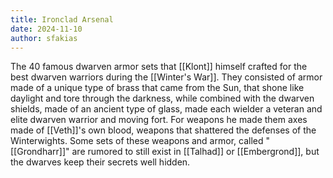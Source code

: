 ```yaml
---
title: Ironclad Arsenal
date: 2024-11-10
author: sfakias
---
```


The 40 famous dwarven armor sets that [[Klont]] himself crafted for the best dwarven warriors during the [[Winter's War]]. They consisted of armor made of a unique type of brass that came from the Sun, that shone like daylight and tore through the darkness, while combined with the dwarven shields, made of an ancient type of glass, made each wielder a veteran and elite dwarven warrior and moving fort. For weapons he made them axes made of [[Veth]]'s own blood, weapons that shattered the defenses of the Winterwights. Some sets of these weapons and armor, called "[[Grondharr]]" are rumored to still exist in [[Talhad]] or [[Embergrond]], but the dwarves keep their secrets well hidden.